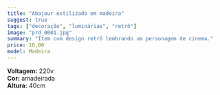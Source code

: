 ```yaml
---
title: "Abajour estilizado em madeira"
suggest: true
tags: ["decoração", "luminárias", "retrô"]
image: "prd_0001.jpg"
summary: "Item com design retrô lembrando um personagem de cinema."
price: 10,00
model: Madeira
---
```


**Voltagem:** 220v  
**Cor:** amadeirada  
**Altura:** 40cm
